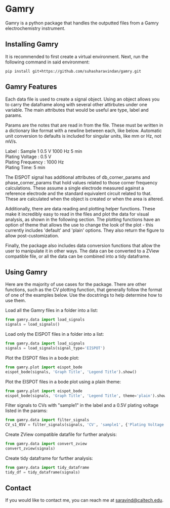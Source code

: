 # Gamry
Gamry is a python package that handles the outputted files from a Gamry electrochemistry instrument.

## Installing Gamry
It is recommended to first create a virtual environment. Next, run the following command in said environment:

```console
pip install git+https://github.com/suhasharavindan/gamry.git
```

## Gamry Features
Each data file is used to create a signal object. Using an object allows you to carry the dataframe along with several other attirbutes under one variable. The main attributes that would be useful are type, label and params.

Params are the notes that are read in from the file. These must be written in a dictionary like format with a newline between each, like below. Automatic unit conversion to defaults is included for singular units, like mm or Hz, not mV/s.

Label : Sample 1 0.5 V 1000 Hz 5 min\
Plating Voltage : 0.5 V\
Plating Frequency : 1000 Hz\
Plating Time: 5 min

The EISPOT signal has additional attributes of db_corner_params and phase_corner_params that hold values related to those corner frequency calculations. These assume a single electrode measured against a reference electrode and the standard equivalent circuit related to that. These are calculated when the object is created or when the area is altered.

Additionally, there are data reading and plotting helper functions. These make it incredibly easy to read in the files and plot the data for visual analysis, as shown in the following section. The plotting functions have an option of theme that allows the use to change the look of the plot - this currently includes 'default' and 'plain' options. They also return the figure to allow post-customization.

Finally, the package also includes data conversion functions that allow the user to manipulate it in other ways. The data can be converted to a ZView compatible file, or all the data can be combined into a tidy dataframe.

## Using Gamry
Here are the majority of use cases for the package. There are other functions, such as the CV plotting function, that generally follow the format of one of the examples below. Use the docstrings to help determine how to use them.

Load all the Gamry files in a folder into a list:
 ```python
from gamry.data import load_signals
signals = load_signals()
```

Load only the EISPOT files in a folder into a list:
 ```python
from gamry.data import load_signals
signals = load_signals(signal_type='EISPOT')
```

Plot the EISPOT files in a bode plot:
 ```python
from gamry.plot import eispot_bode
eispot_bode(signals, 'Graph Title', 'Legend Title').show()
```

Plot the EISPOT files in a bode plot using a plain theme:
 ```python
from gamry.plot import eispot_bode
eispot_bode(signals, 'Graph Title', 'Legend Title', theme='plain').show()
```

Filter signals to CVs with "sample1" in the label and a 0.5V plating voltage listed in the params:
 ```python
from gamry.data import filter_signals
CV_s1_05V = filter_signals(signals, 'CV', 'sample1', {'Plating Voltage':'0.5'})
```

Create ZView compatible datafile for further analysis:
 ```python
from gamry.data import convert_zview
convert_zview(signals)
```

Create tidy dataframe for further analysis:
 ```python
from gamry.data import tidy_dataframe
tidy_df = tidy_dataframe(signals)
```

## Contact
If you would like to contact me, you can reach me at saravind@caltech.edu.